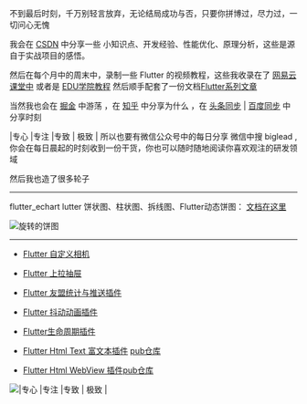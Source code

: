 不到最后时刻，千万别轻言放弃，无论结局成功与否，只要你拼博过，尽力过，一切问心无愧

我会在 [CSDN](https://biglead.blog.csdn.net/)  中分享一些 小知识点、开发经验、性能优化、原理分析，这些是源自于实战项目的感悟。

然后在每个月中的周末中，录制一些 Flutter 的视频教程，这些我收录在了  [网易云课堂中](https://study.163.com/instructor/1021406098.htm) 或者是 [EDU学院教程](https://edu.csdn.net/lecturer/1555)   然后顺手配套了一份文档[Flutter系列文章 ](https://blog.csdn.net/zl18603543572/article/details/93532582) 

当然我也会在 [掘金](https://juejin.im/user/712139263459176) 中游荡 ，在 [知乎](https://www.zhihu.com/people/zhao-long-90-89/posts) 中分享为什么 ，在 [头条同步](https://www.toutiao.com/i6867301274614759948/)  | [百度同步](https://baijiahao.baidu.com/builder/preview/s?id=1676587101499079482) 中分享时刻

 |专心   |专注 |专致 | 极致 | 所以也要有微信公众号中的每日分享 微信中搜  biglead ,你会在每日晨起的时刻收到一份干货，你也可以随时随地阅读你喜欢观注的研发领域

然后我也造了很多轮子

***
flutter_echart lutter 饼状图、柱状图、拆线图、Flutter动态饼图：
[文档在这里](https://github.com/zhaolongs/flutter_echart)

![旋转的饼图](https://img-blog.csdnimg.cn/20201203013120622.gif#pic_center)

***

* [Flutter 自定义相机](https://github.com/zhaolongs/FlutterCustomCameraPugin)
* [Flutter 上拉抽屉](https://github.com/zhaolongs/drag_container)

* [Flutter 友盟统计与推送插件](https://github.com/zhaolongs/flutter_fai_umeng)
* [Flutter 抖动动画插件](https://github.com/zhaolongs/flutter_shake_animation_widget)
* [Flutter生命周期插件](https://github.com/zhaolongs/flutter_life_state)

* [Flutter Html Text 富文本插件](https://github.com/zhaolongs/flutter_html_rich_text) [pub仓库]()
* [Flutter Html WebView 插件](https://github.com/zhaolongs/Flutter_Fai_Webview)[pub仓库]()


![|专心   |专注 |专致 | 极致 |](https://img-blog.csdnimg.cn/20200906093727180.png?x-oss-process=image/watermark,type_ZmFuZ3poZW5naGVpdGk,shadow_10,text_aHR0cHM6Ly9ibG9nLmNzZG4ubmV0L3psMTg2MDM1NDM1NzI=,size_16,color_FFFFFF,t_70#pic_center)


